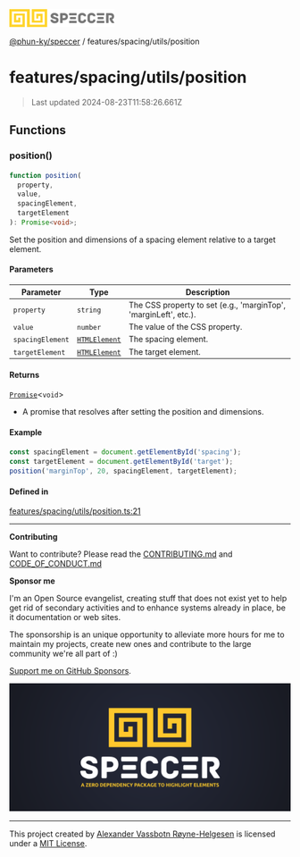 <div>
  <img alt="SPECCER logo" src="https://raw.githubusercontent.com/phun-ky/speccer/main/public/logo-speccer-horizontal-colored-package.svg?raw=true" style="max-height:32px;" />
</div>

[@phun-ky/speccer](../../../README.md) / features/spacing/utils/position

# features/spacing/utils/position

> Last updated 2024-08-23T11:58:26.661Z

## Functions

### position()

```ts
function position(
  property,
  value,
  spacingElement,
  targetElement
): Promise<void>;
```

Set the position and dimensions of a spacing element relative to a target element.

#### Parameters

| Parameter        | Type                                                                    | Description                                                      |
| ---------------- | ----------------------------------------------------------------------- | ---------------------------------------------------------------- |
| `property`       | `string`                                                                | The CSS property to set (e.g., 'marginTop', 'marginLeft', etc.). |
| `value`          | `number`                                                                | The value of the CSS property.                                   |
| `spacingElement` | [`HTMLElement`](https://developer.mozilla.org/docs/Web/API/HTMLElement) | The spacing element.                                             |
| `targetElement`  | [`HTMLElement`](https://developer.mozilla.org/docs/Web/API/HTMLElement) | The target element.                                              |

#### Returns

[`Promise`](https://developer.mozilla.org/docs/Web/JavaScript/Reference/Global_Objects/Promise)\<`void`>

- A promise that resolves after setting the position and dimensions.

#### Example

```ts
const spacingElement = document.getElementById('spacing');
const targetElement = document.getElementById('target');
position('marginTop', 20, spacingElement, targetElement);
```

#### Defined in

[features/spacing/utils/position.ts:21](https://github.com/phun-ky/speccer/blob/main/src/features/spacing/utils/position.ts#L21)

---

**Contributing**

Want to contribute? Please read the [CONTRIBUTING.md](https://github.com/phun-ky/speccer/blob/main/CONTRIBUTING.md) and [CODE_OF_CONDUCT.md](https://github.com/phun-ky/speccer/blob/main/CODE_OF_CONDUCT.md)

**Sponsor me**

I'm an Open Source evangelist, creating stuff that does not exist yet to help get rid of secondary activities and to enhance systems already in place, be it documentation or web sites.

The sponsorship is an unique opportunity to alleviate more hours for me to maintain my projects, create new ones and contribute to the large community we're all part of :)

[Support me on GitHub Sponsors](https://github.com/sponsors/phun-ky).

![Speccer banner, with logo and slogan: A zero dependency package to highlight elements](https://github.com/phun-ky/speccer/blob/main/public/speccer-banner.png?raw=true)

---

This project created by [Alexander Vassbotn Røyne-Helgesen](http://phun-ky.net) is licensed under a [MIT License](https://choosealicense.com/licenses/mit/).
